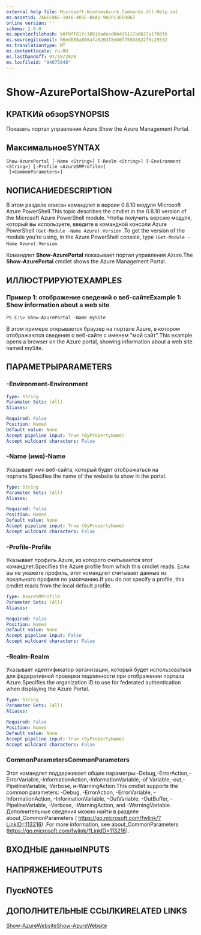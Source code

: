 ```yaml
---
external help file: Microsoft.WindowsAzure.Commands.dll-Help.xml
ms.assetid: 7ABEC06E-1046-401E-B4A1-902FC3EED867
online version: ''
schema: 2.0.0
ms.openlocfilehash: b0f0ff81fc38916adeedbb495117a8b27a1f88fb
ms.sourcegitcommit: 56ed085a868afa8263f8eb0f755b5822f5c29532
ms.translationtype: MT
ms.contentlocale: ru-RU
ms.lasthandoff: 07/18/2020
ms.locfileid: "94075948"
---
```

# <span data-ttu-id="c7e80-101">Show-AzurePortal</span><span class="sxs-lookup"><span data-stu-id="c7e80-101">Show-AzurePortal</span></span>

## <span data-ttu-id="c7e80-102">КРАТКИй обзор</span><span class="sxs-lookup"><span data-stu-id="c7e80-102">SYNOPSIS</span></span>
<span data-ttu-id="c7e80-103">Показать портал управления Azure.</span><span class="sxs-lookup"><span data-stu-id="c7e80-103">Show the Azure Management Portal.</span></span>

## <span data-ttu-id="c7e80-104">Максимальное</span><span class="sxs-lookup"><span data-stu-id="c7e80-104">SYNTAX</span></span>

```
Show-AzurePortal [-Name <String>] [-Realm <String>] [-Environment <String>] [-Profile <AzureSMProfile>]
 [<CommonParameters>]
```

## <span data-ttu-id="c7e80-105">NОПИСАНИЕ</span><span class="sxs-lookup"><span data-stu-id="c7e80-105">DESCRIPTION</span></span>
<span data-ttu-id="c7e80-106">В этом разделе описан командлет в версии 0.8.10 модуля Microsoft Azure PowerShell.</span><span class="sxs-lookup"><span data-stu-id="c7e80-106">This topic describes the cmdlet in the 0.8.10 version of the Microsoft Azure PowerShell module.</span></span>
<span data-ttu-id="c7e80-107">Чтобы получить версию модуля, который вы используете, введите в командной консоли Azure PowerShell `(Get-Module -Name Azure).Version` .</span><span class="sxs-lookup"><span data-stu-id="c7e80-107">To get the version of the module you're using, in the Azure PowerShell console, type `(Get-Module -Name Azure).Version`.</span></span>

<span data-ttu-id="c7e80-108">Командлет **Show-AzurePortal** показывает портал управления Azure.</span><span class="sxs-lookup"><span data-stu-id="c7e80-108">The **Show-AzurePortal** cmdlet shows the Azure Management Portal.</span></span>

## <span data-ttu-id="c7e80-109">ИЛЛЮСТРИРУЮТ</span><span class="sxs-lookup"><span data-stu-id="c7e80-109">EXAMPLES</span></span>

### <span data-ttu-id="c7e80-110">Пример 1: отображение сведений о веб-сайте</span><span class="sxs-lookup"><span data-stu-id="c7e80-110">Example 1: Show information about a web site</span></span>
```
PS C:\> Show-AzurePortal -Name mySite
```

<span data-ttu-id="c7e80-111">В этом примере открывается браузер на портале Azure, в котором отображаются сведения о веб-сайте с именем "мой сайт".</span><span class="sxs-lookup"><span data-stu-id="c7e80-111">This example opens a browser on the Azure portal, showing information about a web site named mySite.</span></span>

## <span data-ttu-id="c7e80-112">ПАРАМЕТРЫ</span><span class="sxs-lookup"><span data-stu-id="c7e80-112">PARAMETERS</span></span>

### <span data-ttu-id="c7e80-113">-Environment</span><span class="sxs-lookup"><span data-stu-id="c7e80-113">-Environment</span></span>
```yaml
Type: String
Parameter Sets: (All)
Aliases: 

Required: False
Position: Named
Default value: None
Accept pipeline input: True (ByPropertyName)
Accept wildcard characters: False
```

### <span data-ttu-id="c7e80-114">-Name (имя)</span><span class="sxs-lookup"><span data-stu-id="c7e80-114">-Name</span></span>
<span data-ttu-id="c7e80-115">Указывает имя веб-сайта, который будет отображаться на портале.</span><span class="sxs-lookup"><span data-stu-id="c7e80-115">Specifies the name of the website to show in the portal.</span></span>

```yaml
Type: String
Parameter Sets: (All)
Aliases: 

Required: False
Position: Named
Default value: None
Accept pipeline input: True (ByPropertyName)
Accept wildcard characters: False
```

### <span data-ttu-id="c7e80-116">-Profile</span><span class="sxs-lookup"><span data-stu-id="c7e80-116">-Profile</span></span>
<span data-ttu-id="c7e80-117">Указывает профиль Azure, из которого считывается этот командлет.</span><span class="sxs-lookup"><span data-stu-id="c7e80-117">Specifies the Azure profile from which this cmdlet reads.</span></span>
<span data-ttu-id="c7e80-118">Если вы не укажете профиль, этот командлет считывает данные из локального профиля по умолчанию.</span><span class="sxs-lookup"><span data-stu-id="c7e80-118">If you do not specify a profile, this cmdlet reads from the local default profile.</span></span>

```yaml
Type: AzureSMProfile
Parameter Sets: (All)
Aliases: 

Required: False
Position: Named
Default value: None
Accept pipeline input: False
Accept wildcard characters: False
```

### <span data-ttu-id="c7e80-119">-Realm</span><span class="sxs-lookup"><span data-stu-id="c7e80-119">-Realm</span></span>
<span data-ttu-id="c7e80-120">Указывает идентификатор организации, который будет использоваться для федеративной проверки подлинности при отображении портала Azure.</span><span class="sxs-lookup"><span data-stu-id="c7e80-120">Specifies the organization ID to use for federated authentication when displaying the Azure Portal.</span></span>

```yaml
Type: String
Parameter Sets: (All)
Aliases: 

Required: False
Position: Named
Default value: None
Accept pipeline input: True (ByPropertyName)
Accept wildcard characters: False
```

### <span data-ttu-id="c7e80-121">CommonParameters</span><span class="sxs-lookup"><span data-stu-id="c7e80-121">CommonParameters</span></span>
<span data-ttu-id="c7e80-122">Этот командлет поддерживает общие параметры:-Debug,-ErrorAction,-ErrorVariable,-InformationAction,-InformationVariable,-of Variable,-out,-PipelineVariable,-Verbose, и-WarningAction.</span><span class="sxs-lookup"><span data-stu-id="c7e80-122">This cmdlet supports the common parameters: -Debug, -ErrorAction, -ErrorVariable, -InformationAction, -InformationVariable, -OutVariable, -OutBuffer, -PipelineVariable, -Verbose, -WarningAction, and -WarningVariable.</span></span> <span data-ttu-id="c7e80-123">Дополнительные сведения можно найти в разделе about_CommonParameters ( https://go.microsoft.com/fwlink/?LinkID=113216) .</span><span class="sxs-lookup"><span data-stu-id="c7e80-123">For more information, see about_CommonParameters (https://go.microsoft.com/fwlink/?LinkID=113216).</span></span>

## <span data-ttu-id="c7e80-124">ВХОДНЫЕ данные</span><span class="sxs-lookup"><span data-stu-id="c7e80-124">INPUTS</span></span>

## <span data-ttu-id="c7e80-125">НАПРЯЖЕНИЕ</span><span class="sxs-lookup"><span data-stu-id="c7e80-125">OUTPUTS</span></span>

## <span data-ttu-id="c7e80-126">Пуск</span><span class="sxs-lookup"><span data-stu-id="c7e80-126">NOTES</span></span>

## <span data-ttu-id="c7e80-127">ДОПОЛНИТЕЛЬНЫЕ ССЫЛКИ</span><span class="sxs-lookup"><span data-stu-id="c7e80-127">RELATED LINKS</span></span>

[<span data-ttu-id="c7e80-128">Show-AzureWebsite</span><span class="sxs-lookup"><span data-stu-id="c7e80-128">Show-AzureWebsite</span></span>](./Show-AzureWebsite.md)


